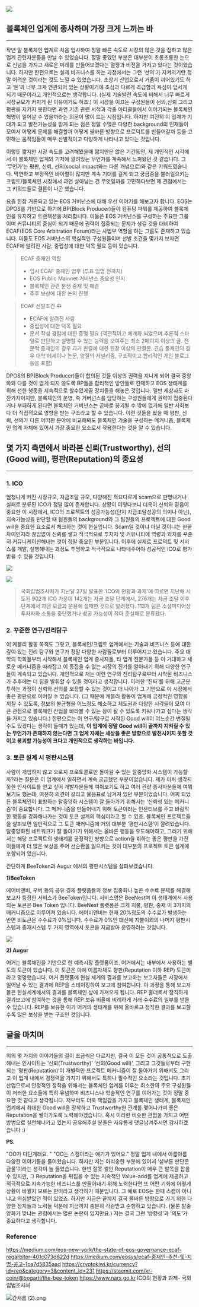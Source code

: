 ![](https://cdn.steemitimages.com/DQmav2VT8SJMNCZGYGDkFmf7oXq5vC1n234jK12WEkgm3qQ/image.png)
<h2>블록체인 업계에 종사하며 가장 크게 느끼는 바</h2>

-------------------------------------------------


  작년 말 블록체인 업계로 처음 입사하여 정말 빠른 속도로 시장의 많은 것을 접하고 많은 업계 관련자분들을 만날 수 있었습니다. 정말 좋았던 부분은 대부분이 초롱초롱한 눈으로 신념을 가지고 새로운 미래를 만들어보겠다는 열정과 비전을 가지고 있다는 것이었습니다. 하지만 한편으로는 실제 비즈니스를 하는 과정에서는 그런 ‘선의’가 지켜지기란 정말 어려운 것이라는 것도 느낄 수 있었습니다. 초창기 산업으로서 거품이 끼어있기도 하고 ‘돈’과 너무 크게 연관되어 있는 상황이기에 초심과 다르게 조급함과 욕심이 앞서게 되기 때문이라고 개인적으로는 생각합니다. (실제 기술발전 속도에 비해서 너무 빠르게 시장규모가 커지게 된 이유이기도 하죠.)
이 시장을 이끄는 구성원들이 선의,신뢰 그리고 평판을 지키지 못한다면 과연 기존 관련 서적과 각종 아티클들에서 이야기되는 블록체인 혁명이 일어날 수 있을까라는 의문이 많이 드는 시점입니다. 하지만 여전히 이 업계가 기대가 되고 발전가능성을 믿게 되는 점은 정말 수많은 다양한 background의 인재들이 모여서 어떻게 문제를 해결할까 어떻게 올바른 방향으로 프로덕트를 만들어갈까 등을 고민하는 움직임들이 매우 산발적이고 다양하게 나타나고 있다는 것입니다.

 이렇듯 짧지만 시장 속도를 고려해봤을때 짧지만은 않은 기간동안, 제 개인적인 시각에서 이 블록체인 업계의 기저에 깔려있는 무언가를 계속해서 느껴왔던 것 같습니다. 그 ‘무언가’는 평판, 신뢰, 선의(social impact와는 다른 개념으로)와 같은 키워드였습니다. 막연하고 부정적인 바이럴이 많지만 계속 기대를 걸게 되고 궁금증을 불러일으키는 크립토/블록체인 시장에서 과연 살아남는 건 무엇일까를 고민하다보면 제 관점에서는 그 키워드들로 결론이 나곤 했습니다.


 요즘 한참 거론되고 있는 EOS 거버넌스에 대해 우선 이야기를 해보고자 합니다. EOS는 DPOS를 기반으로 하기에 BP(Block Producer)들이 컴퓨팅 파워를 제공하여 블록체인을 유지하고 트랜젝션을 처리합니다. 이들은 EOS 거버넌스를 구성하는 주요한 그룹이며 커뮤니티의 중심이 되기 때문에 권력이 집중되는 문제가 생길 것을 대비하여 ECAF(EOS Core Arbitration Forum)라는 사법부 역할을 하는 그룹도 존재하고 있습니다. 이들도 EOS 거버넌스의 핵심적인 구성원들이며 선발 조건을 몇가지 보자면 ECAF에 알려진 사람, 중립성에 대한 덕목 필요 등이 있습니다. 


>ECAF 중재인 역할
>- 임시 ECAF 중재인 업무 (투표 임명 전까지)
>- EOS Public Mainnet 거버넌스 중요성 인지
>- 블록체인 관련 분쟁 중재 및 해결
>- 추후 보상에 대한 논의 진행

>ECAF 선발조건 中
>- ECAF에 알려진 사람
>- 중립성에 대한 덕목 필요
>- 문서 작성 경험에 대한 증명 필요 (객관적이고 체계화 되었으며 추론적 스타일로 판단하고 설명할 수 있는 능력을 보여주는 최소 2페이지 이상의 글. 전문적 중재인의 경우 과거 판결에 대한 한장 이상의 판결문. 견습 중재인의 경우 대학 에세이나 논문, 양질의 저널리즘, 구조적이고 합리적인 개인 블로그 등을 포함)


DPOS의 BP(Block Producer)들이 합의된 것들 이상의 권력을 지니게 되어 결국 중앙화와 다를 것이 없게 되지 않도록 BP들을 합리적인 방안들로 견제하고 EOS 생태계를 위해 선한 행동을 지속적으로 할수있게끔 장치들을 해놓은 것입니다. 일반 세상사도 마찬가지이지만, 블록체인의 운영, 즉 거버넌스를 담당하는 구성원들에게 권력이 집중된다거나 부패하게 된다면 블록체인 거버넌스는 곧바로 붕괴될 수 밖에 없기에 일반 사회보다 더 직접적으로 영향을 받는 구조라고 할 수 있습니다. 이런 것들을 봤을 때 평판, 신뢰, 선의가 다른 어떠한 분야에 비교해봐도 블록체인 기술을 구성하는 메커니즘, 블록체인 업계 자체에 있어서 가장 중요한 요소로서 작용한다는 것을 알 수 있습니다.



<h2>몇 가지 측면에서 바라본 신뢰(Trustworthy), 선의(Good will), 평판(Reputation)의 중요성</h2>

-------------------------------------------------


<h3>1. ICO</h3>


 엄청나게 커진 시장규모, 자금조달 규모, 다양해진 적요다르게 scam으로 판명나거나 실패로 분류된 ICO가 정말 많이 존재합니다. 상황이 이렇다보니 더욱이 신뢰와 믿음이 중요한 이 시장에서, ICO의 프로젝트의 성공가능성(단지 자금조달성공의 의미나 아닌), 지속가능성을 판단할 때 팀원들의 background와 그 팀원들의 프로젝트에 대한 Good will을 중요한 요소로서 체크하는 것이 현실입니다. Scam일 것이냐 아닐 것이냐는 한끝차이인지라 끊임없이 신뢰를 쌓고 적극적으로 투자자 및 커뮤니티에 역량과 의지를 꾸준히 커뮤니케이션해내는 것이 정말 중요한 부분입니다. 이후에 실제로 프로덕트 및 서비스를 개발, 실행해내는 과정도 투명하고 적극적으로 나타내주어야 성공적인 ICO로 평가받을 수 있을 것입니다.

![](https://cdn.steemitimages.com/DQmeZnm5xc7j5AjsZuJTqYya4SjRYtzgRoLP5pzoEhijEvb/image.png)

![](https://cdn.steemitimages.com/DQmRm1r3sTu577iTmGKtifupAbJ7Zh1FRkma3NvQDMeq5Lo/image.png)


>국회입법조사처가 지난달 27일 발표한 'ICO의 현황과 과제'에 따르면 지난해 시도된 902개 ICO 가운데 142개는 자금 조달 단계에서, 276개는 자금 조달 이후 단계에서 자금 모금과 운용에 실패한 것으로 알려졌다. 113개 팀은 소셜미디어상 투자자와 소통을 중단했거나 성공 가능성이 작아 준실패로 분류됐다.





<h3>2. 꾸준한 연구/진리탐구 </h3>

 이 케블리 활동 목적도 그렇고, 블록체인/크립토 업계에서는 기술과 비즈니스 등에 대한 깊이 있는 진리 탐구와 연구가 정말 다양한 사람들로부터 이루어지고 있습니다. 주요 대학의 학회들부터 시작해서 블록체인 업계 종사자들, 타 업계 전문가들 등 이 거대하고 새로운 메커니즘을 따라잡고 이 종잡을 수 없는 시장의 진가를 알아내기 위해 다양한 연구들이 계속되고 있습니다. 개인적으로 저는 이런 연구와 진리탐구로부터 시작된 비즈니스가 추후에는 더 힘을 발휘할 수 있을 것이라고 생각합니다. 이러한 '진짜'를 위해 고군분투하는 과정이 신뢰와 선의를 보장할 수 있는 것이고 더 나아가 그 기반으로 이 시장에서 좋은 평판으로 이어질 수 있습니다. 
(그 때문에 케블리 활동이 업계에 긍정적인 영향을 끼칠 수 있도록, 정보의 불균형을 어느정도 해소하고 제도권과 다양한 시각들이 모여 더 큰 관점으로 블록체인 산업을 바라볼 수 있는 장이 될 수 있도록 키워나가고 싶다는 생각을 가지고 있습니다.) 한편으로는 이 연구/탐구로 시작된 Good will이 어느순간 변질될 수도 있겠다는 생각이 들때가 있는데, <b>이 업계에 정말 Good will이 끝까지 지켜질 수 있는 무언가가 존재하지 않는다면 그 업계 자체는 세상을 좋은 방향으로 발전시키지 못할 것이고 붕괴할 가능성이 크다고 개인적으로 생각하는 바입니다. </b>





<h3>3. 토큰 설계 시 평판시스템</h3>


 사람이 개입하지 않고 오로지 프로토콜로만 돌아갈 수 있는 탈중앙화 시스템이 가능할까?라는 질문은 이 업계에서 일하면서 계속 궁금했던 부분이었습니다. 제가 미처 생각지 못한 인사이트를 얻고 싶어 개발자분들께 여쭤보기도 하고 여러 관련 종사자분들께 여쭤보기도 했는데, 여전히 의견이 갈리고 물음표로 남겨져 있던 부분이었습니다. 어찌 되었든 블록체인이 표방하는 탈중앙화 시스템이 잘 돌아가기 위해서는 ‘신뢰성 있는 메커니즘’이 중요합니다.  그 메커니즘을 만들어내기 위해 토큰이라는 인센티브를 주고 바람직한 행동을 강화해나가는 것이 토큰 설계의 핵심이라고 할 수 있죠. 블록체인 프로젝트들을 살펴보면 일반적으로 그 토큰 매커니즘에 거의 대부분 ‘평판시스템’이 깔려있습니다. 탈중앙화된 네트워크가 잘 돌아가기 위해서는 올바른 행동을 유도해야하고, 그러기 위해서는 해당 프로젝트의 생태계를 긍정적인 방향으로 action을 취하는 좋은 평판을 가진 이들에게 더 많은 보상을 주어 선순환을 일으키는 것이 대부분의 프로젝트 토큰 설계에 포함되어 있습니다. 
 
간단하게 BeeToken과 Augur 에서의 평판시스템을 살펴보겠습니다.
 
<b>1)BeeToken</b>

에어비앤비, 우버 등의 공유 경제 플랫폼들의 정보 집중화나 높은 수수료 문제를 해결해보고자 등장한 서비스가 BeeToken입니다. 서비스명은 BeeNest며 이 생태계에서 사용되는 토큰은 Bee Token 입니다. BeeNest 플랫폼은 크게 지불, 평판, 중재 이 3가지의 매커니즘으로 이루어져 있습니다. 에어비앤비는 현재 20%정도의 수수료가 발생하는 반면 비토큰은 수수료가 0%입니다. 수수료가 0%인 대신에 지불이외의 나머지 평판시스템과 중재시스템 두 가지 영역에서 토큰을 지급받아 운영하려는 것입니다. 
 
![](https://cdn.steemitimages.com/DQmWgpcnzbaC3kFCghZyAsWMGs1HqKi8gvC9kB8UbhHDUUY/image.png)
 
 
<b>2) Augur</b>
 
어거는 블록체인을 기반으로 한 예측시장 플랫폼이죠. 어거에서는 내부에서 사용하는 별도의 토큰이 있습니다. 이 토큰은 아예 이름자체도 평판(Reputation 이하 REP) 토큰이라고 명명했습니다. 어거 플랫폼에 현실 세계의 결과를 보고하는 보고자들은 시장에서 일어날 수 있는 결과에 REP을 스테이킹하여 보고에 참여합니다. 이 과정을 통해 보고자들은 현실세계에서의 결과를 블록체인 상에 가져오게 됩니다. REP 홀더로서 정직하게 결과보고에 참여하는 것을 통해 REP 보유 비율에 비례하게 거래 수수료의 일부를 받을 수 있습니다.  REP를 보유한 이가 어거의 생태계를 위해 올바르고 정직한 결과를 보고할수록 많은 보상을 받는 구조인 것입니다.
 
 
 <h2>글을 마치며</h2>

-------------------------------------------------
 

위의 몇 가지의 이야기들의 결이 조금씩은 다르지만, 결국 이 모든 것이 공통적으로 도출해내는 인사이트는 ‘신뢰(Trustworthy)’ ‘선의(Good will)’, 그리고 그것들로부터 구현되는 ‘평판(Reputation)’이 개별적인 프로젝트 메커니즘이 잘 돌아가기 위해서도 그리고 이 업계 내에서 경쟁력을 가지기 위해서도 특히나 필수적인 요소라는 것입니다. 초기 산업으로서 안정적인 정착을 위해서는 블록체인 업계를 이루는 최소한의 주요 구성원들이 저러한 요소들에 특히 유념하며 비즈니스나 학술적인 연구를 이어가는 것이 정말 중요한 것 같다고 생각됩니다. 저부터도 더욱 책임감을 가지고 블록체인 생태계, 블록체인 업계에서 최대한 Good will을 장착하고 Trustworthy한 관계를 맺어나가며 좋은 Reputation을 쌓아가도록 노력해야겠습니다. 
혹시 이러한 비슷한 관점을 가지고 어떤 방법으로 실천해나가고 있는지 공유해주실 분들은 자유롭게 댓글남겨주시면 감사하겠습니다 :) 



<b>PS.</b>

"OO가 다단계래요. " "OO는 스캠이라는 얘기가 있어요."
정말 업계 내에서 아름아름 다양한 이야기들을 들어왔습니다. 하지만 저는 아리송한 부분에 있어서 ‘섣부른 판단은 금물'이라는 생각이 늘 들었습니다. 한번 잘못 쌓인 Reputation이 매우 큰 발목을 잡을 수 있지만, 그 Reputation을 뒤집을 수 있는 지속적인 Value-add를 업계에 제공하고 적극적으로 지속가능한 비즈니스를 만들어내기 위해 노력한다면 또 어떤 기회에 어떻게 상황이 바뀔지 모르는 판이라고 생각하기 때문입니다.
그 예로 EOS는 한때 스캠이 아니냐고 의심받았던 적이 있었죠. 하지만 지금은 끝까지 결국 올바른 방향으로 가기 위한 다양한 장치들과 노력들 덕분에 지금까지 충분히 각광받고 순항하고 있습니다. (물론 탈중앙화가 맞냐는 관점에서는 많은 논란이 있지만요.)  저는 결국 그런 ‘방향성'과 '의도'가 중요하다고 생각합니다.

 



<h3>Reference</h3>


https://medium.com/eos-new-york/the-state-of-eos-governance-ecaf-regarbiter-401c073d622d
https://medium.com/eosys/ecaf-중재인-추천-및-지명-공고-1ca7d5835aad
https://cryptokiwi.kr/currency?id=rep&category=3&content_id=231
https://steemit.com/kr-coin/@bogarti/the-bee-token
https://www.nars.go.kr  ICO의 현황과 과제- 국회입법조사처



![간새롬 (2).png](https://cdn.steemitimages.com/DQmPniSAU94ynS61eRmeDTmHg6uuhbnruupJmgnMt5j6sGE/%EA%B0%84%EC%83%88%EB%A1%AC%20(2).png)